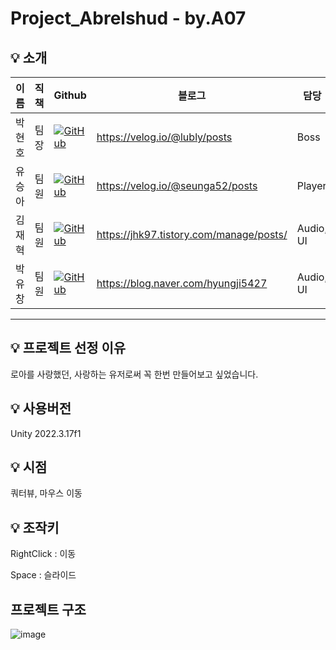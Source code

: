# Project_Abrelshud - by.A07

## :bulb: 소개
| 이름  | 직책 | Github | 블로그 | 담당 |
|-----|---| ---|---|---|
| 박현호 | 팀장 |<a href="https://github.com/LuBly">![GitHub](https://img.shields.io/badge/github-%23121011.svg?style=for-the-badge&logo=github&logoColor=white)</a>|https://velog.io/@lubly/posts | Boss
| 유승아 | 팀원 |<a href="https://github.com/YooSeungA52">![GitHub](https://img.shields.io/badge/github-%23121011.svg?style=for-the-badge&logo=github&logoColor=white)</a>|https://velog.io/@seunga52/posts | Player
| 김재혁 | 팀원 | <a href="">![GitHub](https://img.shields.io/badge/github-%23121011.svg?style=for-the-badge&logo=github&logoColor=white)</a>|https://jhk97.tistory.com/manage/posts/ | Audio, UI
| 박유창 | 팀원 | <a href="https://github.com/Fluency5427">![GitHub](https://img.shields.io/badge/github-%23121011.svg?style=for-the-badge&logo=github&logoColor=white)</a>|https://blog.naver.com/hyungji5427 | Audio, UI
---
## :bulb: 프로젝트 선정 이유

로아를 사랑했던, 사랑하는 유저로써 꼭 한번 만들어보고 싶었습니다.

## :bulb: 사용버전

Unity 2022.3.17f1

## :bulb: 시점

쿼터뷰, 마우스 이동

## :bulb: 조작키

RightClick : 이동

Space      : 슬라이드


## 프로젝트 구조
![image](https://github.com/LuBly/Sparta-Week4-3DGame-TeamProject-Abrelshu/assets/48556414/632f5e51-d69e-44cb-aec7-baddb7895485)
